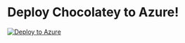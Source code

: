 # Deploy Chocolatey to Azure!

[![Deploy to Azure](https://aka.ms/deploytoazurebutton)](https://portal.azure.com/#create/Microsoft.Template/uri/https%3A%2F%2Fraw.githubusercontent.com%2Fsteviecoaster%2FCloudCreate%2Fmaster%2Fcloudcreatetemplate.json)
